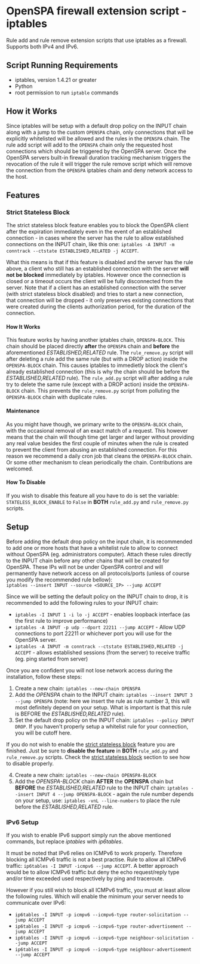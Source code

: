 # OpenSPA firewall extension script - iptables
Rule add and rule remove extension scripts that use iptables as a firewall.
Supports both IPv4 and IPv6.

## Script Running Requirements
* iptables, version 1.4.21 or greater
* Python
* root permission to run `iptable` commands

## How it Works
Since iptables will be setup with a default drop policy on the INPUT chain along
with a jump to the custom `OPENSPA` chain, only connections that will be explicitly
whitelisted will be allowed and the rules in the `OPENSPA` chain.
The rule add script will add to the `OPENSPA` chain only the requested host connections 
which should be triggered by the OpenSPA server. Once the OpenSPA servers built-in
firewall duration tracking mechanism triggers the revocation of the rule it will trigger
the rule remove script which will remove the connection from the `OPENSPA` iptables 
chain and deny network access to the host.

## Features
### Strict Stateless Block
The strict stateless block feature enables you to block the OpenSPA client
after the expiration immediately even in the event of an established connection -
in cases where the server has the rule to allow established connections on the
INPUT chain, like this one:
`iptables -A INPUT -m conntrack --ctstate ESTABLISHED,RELATED -j ACCEPT`.

What this means is that if this feature is disabled and the server has the
rule above, a client who still has an established connection with the server
**will not be blocked** immediately by iptables. However once the connection
is closed or a timeout occurs the client will be fully disconnected from the
server. Note that if a client has an established connection with the server
(with strict stateless block disabled) and tries to start a new connection,
that connection will be dropped - it only preserves existing connections that
were created during the clients authorization period, for the duration of the
connection.

#### How It Works
This feature works by having another iptables chain, `OPENSPA-BLOCK`. This chain
should be placed directly **after** the `OPENSPA` chain and **before** the
aforementioned *ESTABLISHED,RELATED* rule. The `rule_remove.py` script will
after deleting a rule add the same rule (but with a DROP action) inside the
`OPENSPA-BLOCK` chain. This causes iptables to immedietly block the client's
already established connection (this is why the chain should be before the
*ESTABLISHED,RELATED* rule). The `rule_add.py` script will after adding a
rule try to delete the same rule (except with a DROP action) inside the
`OPENSPA-BLOCK` chain. This prevents the `rule_remove.py` script from polluting
the `OPENSPA-BLOCK` chain with duplicate rules.

#### Maintenance
As you might have though, we primary write to the `OPENSPA-BLOCK` chain, with
the occasional removal of an exact match of a request. This however means that
the chain will though time get larger and larger without providing any real value
besides the first couple of minutes when the rule is created to prevent the
client from abusing an established connection. For this reason we recommend
a daily cron job that cleans the `OPENSPA-BLOCK` chain. Or some other mechanism
to clean periodically the chain. Contributions are welcomed.

#### How To Disable
If you wish to disable this feature all you have to do is set the variable:
`STATELESS_BLOCK_ENABLE` to `False` in **BOTH** `rule_add.py` and `rule_remove.py`
scripts.

## Setup
Before adding the default drop policy on the input chain, it is recommended to add one 
or more hosts that have a whitelist rule to allow to connect without OpenSPA
(eg. administrators computer). Attach these rules directly to the INPUT 
chain before any other chains that will be created for OpenSPA. These IPs will
not be under OpenSPA control and will permanently have  network access on
all protocols/ports (unless of course you modify the recommended
rule bellow): \
`iptables --insert INPUT --source <SOURCE_IP> --jump ACCEPT`

Since we will be setting the default policy on the INPUT chain to drop, it
is recommended to add the following rules to your INPUT chain:
* `iptables -I INPUT 1 -i lo -j ACCEPT` - enables loopback interface (as the first rule
to improve performance)
* `iptables -A INPUT -p udp --dport 22211 --jump ACCEPT` - Allow UDP connections
to port 22211 or whichever port you will use for the OpenSPA server.
* `iptables -A INPUT -m conntrack --ctstate ESTABLISHED,RELATED -j ACCEPT` - allows
established sessions (from the server) to receive traffic (eg. ping started from server)

Once you are confident you will not lose network access during the installation, follow
these steps:
1. Create a new chain: `iptables --new-chain OPENSPA`
2. Add the *OPENSPA* chain to the INPUT chain: `iptables --insert INPUT 3 --jump OPENSPA`
(note: here we insert the rule as rule number 3, this will most definitely depend
on your setup. What is important is that this rule is BEFORE the *ESTABLISHED,RELATED*
rule).
3. Set the default drop policy on the INPUT chain: `iptables --policy INPUT DROP`. If you
haven't properly setup a whitelist rule for your connection, you will be cutoff here.

If you do not wish to enable the [strict stateless block](#strict-stateless-block)
feature you are finished. Just be sure to **disable the feature** in **BOTH** `rule_add.py`
and `rule_remove.py` scripts. Check the [strict stateless block](#strict-stateless-block)
section to see how to disable properly.

4. Create a new chain: `iptables --new-chain OPENSPA-BLOCK`
5. Add the *OPENSPA-BLOCK* chain **AFTER** the **OPENSPA** chain but **BEFORE**
the *ESTABLISHED,RELATED* rule to the INPUT chain:
`iptables --insert INPUT 4 --jump OPENSPA-BLOCK` - again the rule number depends
on your setup, use: `iptables -vnL --line-numbers` to place the rule before
the *ESTABLISHED,RELATED* rule.

### IPv6 Setup
If you wish to enable IPv6 support simply run the above mentioned commands, 
but replace *iptables* with *ip6tables*.

It must be noted that IPv6 relies on ICMPv6 to work properly. Therefore blocking 
all ICMPv6 traffic is not a best practise.
Rule to allow all ICMPv6 traffic: `ip6tables -I INPUT -icmpv6 --jump ACCEPT`. 
A better approach would be to allow ICMPv6 traffic but deny the echo request/reply
type and/or time exceeded used respectively by ping and traceroute.

However if you still wish to block all ICMPv6 traffic, you must at least allow 
the following rules. Which will enable the minimum your server needs to 
communicate over IPv6:
* `ip6tables -I INPUT -p icmpv6 --icmpv6-type router-solicitation --jump ACCEPT`
* `ip6tables -I INPUT -p icmpv6 --icmpv6-type router-advertisement --jump ACCEPT`
* `ip6tables -I INPUT -p icmpv6 --icmpv6-type neighbour-solicitation --jump ACCEPT`
* `ip6tables -I INPUT -p icmpv6 --icmpv6-type neighbour-advertisement --jump ACCEPT`
